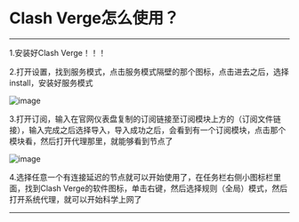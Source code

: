 # Clash Verge怎么使用？

-----------------

1.安装好Clash Verge！！！

2.打开设置，找到服务模式，点击服务模式隔壁的那个图标，点击进去之后，选择install，安装好服务模式

![image](/picture/帮助文档引用图片/ClashVerge/1.png)

3.打开订阅，输入在官网仪表盘复制的订阅链接至订阅模块上方的（订阅文件链接），输入完成之后选择导入，导入成功之后，会看到有一个订阅模块，点击那个模块看，然后打开代理那里，就能够看到节点了

![image](/picture/帮助文档引用图片/ClashVerge/2.png)

4.选择任意一个有连接延迟的节点就可以开始使用了，在任务栏右侧小图标栏里面，找到Clash Verge的软件图标，单击右键，然后选择规则（全局）模式，然后打开系统代理，就可以开始科学上网了

-----------------
